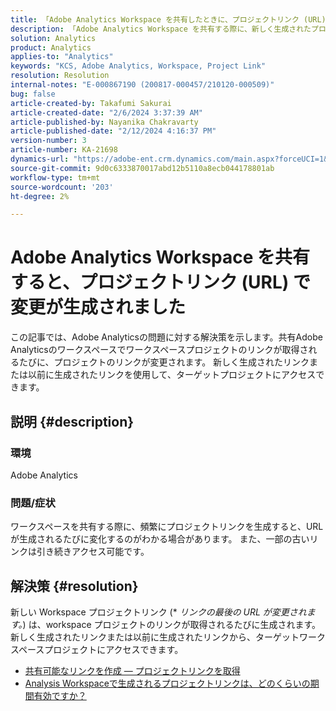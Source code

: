 ```yaml
---
title: 「Adobe Analytics Workspace を共有したときに、プロジェクトリンク (URL) で変更が生成されました」
description: 「Adobe Analytics Workspace を共有する際に、新しく生成されたプロジェクトリンク (URL) が変更される理由を説明します。 古いリンクまたは新しいリンクを使用してアクセスできます。」
solution: Analytics
product: Analytics
applies-to: "Analytics"
keywords: "KCS, Adobe Analytics, Workspace, Project Link"
resolution: Resolution
internal-notes: "E-000867190 (200817-000457/210120-000509)"
bug: false
article-created-by: Takafumi Sakurai
article-created-date: "2/6/2024 3:37:39 AM"
article-published-by: Nayanika Chakravarty
article-published-date: "2/12/2024 4:16:37 PM"
version-number: 3
article-number: KA-21698
dynamics-url: "https://adobe-ent.crm.dynamics.com/main.aspx?forceUCI=1&pagetype=entityrecord&etn=knowledgearticle&id=a50b240d-a1c4-ee11-9079-6045bd0067ea"
source-git-commit: 9d0c6333870017abd12b5110a8ecb044178801ab
workflow-type: tm+mt
source-wordcount: '203'
ht-degree: 2%

---
```


# Adobe Analytics Workspace を共有すると、プロジェクトリンク (URL) で変更が生成されました


この記事では、Adobe Analyticsの問題に対する解決策を示します。共有Adobe Analyticsのワークスペースでワークスペースプロジェクトのリンクが取得されるたびに、プロジェクトのリンクが変更されます。 新しく生成されたリンクまたは以前に生成されたリンクを使用して、ターゲットプロジェクトにアクセスできます。

## 説明 {#description}


### 環境

Adobe Analytics

### 問題/症状

ワークスペースを共有する際に、頻繁にプロジェクトリンクを生成すると、URL が生成されるたびに変化するのがわかる場合があります。 また、一部の古いリンクは引き続きアクセス可能です。


## 解決策 {#resolution}


新しい Workspace プロジェクトリンク (\* *リンクの最後の URL が変更されます。*) は、workspace プロジェクトのリンクが取得されるたびに生成されます。 新しく生成されたリンクまたは以前に生成されたリンクから、ターゲットワークスペースプロジェクトにアクセスできます。

- [共有可能なリンクを作成 — プロジェクトリンクを取得](https://experienceleague.adobe.com/docs/analytics/analyze/analysis-workspace/curate-share/shareable-links.html?lang=ja)
- [Analysis Workspaceで生成されるプロジェクトリンクは、どのくらいの期間有効ですか？](https://experienceleague.adobe.com/docs/experience-cloud-kcs/kbarticles/KA-21274.html)

